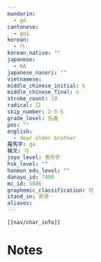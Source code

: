 ```yaml
---
mandarin:
  - gē
cantonese:
  - go1
korean:
  - 가
korean_native: ""
japanese:
  - KA
japanese_nanori: ""
vietnamese:
middle_chinese_initial: k
middle_chinese_final: ɑ
stroke_count: 10
radical: 口
skip_number: 2-5-5
grade_level: 先進
pos: ""
english:
  - dear older brother
羅馬字: ga
韓文: 가
joyo_level: 表外字
hsk_level: ""
hanmun_edu_level: ""
danayo_id: 7499
mc_id: 5886
graphemic_classification: 可
stand_in: 哥哥
aliases:
---
```

```meta-bind-embed
[[nav/char_info]]
```

# Notes

